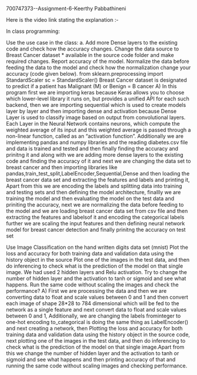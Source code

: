 700747373--Assignment-6-Keerthy Pabbathineni

Here is the video link stating the explanation :- 

In class programming:

Use the use case in the class: a. Add more Dense layers to the existing code and check how the accuracy changes.
Change the data source to Breast Cancer dataset * available in the source code folder and make required changes. Report accuracy of the model.
Normalize the data before feeding the data to the model and check how the normalization change your accuracy (code given below). from sklearn.preprocessing import StandardScaler sc = StandardScaler() Breast Cancer dataset is designated to predict if a patient has Malignant (M) or Benign = B cancer
A) In this program first we are importing keras because Keras allows you to choose which lower-level library it runs on, but provides a unified API for each such backend, then we are importing sequential which is used to create models layer by layer and then importing dense and activation because Dense Layer is used to classify image based on output from convolutional layers. Each Layer in the Neural Network contains neurons, which compute the weighted average of its input and this weighted average is passed through a non-linear function, called as an “activation function”. Additionally we are implementing pandas and numpy libraries and the reading diabetes.csv file and data is trained and tested and then finally finding the accuracy and prinitng it and along with we are adding more dense layers to the existing code and finding the accuracy of it and next we are changing the data set to breast cancer and then importing libraries like pandas,train_test_split,LabelEncoder,Sequential,Dense and then loading the breast cancer data set and extracting the features and labels and printing it, Apart from this we are encoding the labels and splitting data into training and testing sets and then defining the model architecture, finallly we are training the model and then evaluating the model on the test data and priniting the accuracy, next we are normalizing the data before feeding to the model and we are loading breast cancer data set from csv file and then extracting the features and labelsof it and encoding the categorical labels further we are scaling the input features and then defining neural network model for breast cancer detection and finally prinitng the accuracy on test set

Use Image Classification on the hand written digits data set (mnist)
Plot the loss and accuracy for both training data and validation data using the history object in the source
Plot one of the images in the test data, and then do inferencing to check what is the prediction of the model on that single image.
We had used 2 hidden layers and Relu activation. Try to change the number of hidden layer and the activation to tanh or sigmoid and see what happens.
Run the same code without scaling the images and check the performance?​
A) First we are processing the data and then we are converting data to float and scale values between 0 and 1 and then convert each image of shape 28*28 to 784 dimensional which will be fed to the network as a single feature and next convert data to float and scale values between 0 and 1, Additionally, we are changing the labels frominteger to one-hot encoding to_categorical is doing the same thing as LabelEncoder() and next creating a network, then Plotting the loss and accuracy for both training data and validation data using the history object in the source code, next plotting one of the images in the test data, and then do inferencing to check what is the prediction of the model on that single image.Apart from this we change the number of hidden layer and the activation to tanh or sigmoid and see what happens and then printing accuracy of that and running the same code without scaling images and checking performance.
